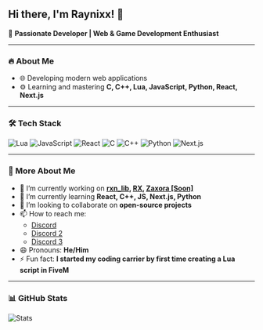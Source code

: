 ## Hi there, I'm Raynixx! 👋

🚀 **Passionate Developer | Web & Game Development Enthusiast**

---

### 🔥 About Me
- 🌐 Developing modern web applications
- ⚙️ Learning and mastering **C, C++, Lua, JavaScript, Python, React, Next.js**

---

### 🛠️ Tech Stack
![Lua](https://img.shields.io/badge/Lua-%232C2D72.svg?style=for-the-badge&logo=lua&logoColor=white)
![JavaScript](https://img.shields.io/badge/JavaScript-F7DF1E?style=for-the-badge&logo=javascript&logoColor=black)
![React](https://img.shields.io/badge/React-%2320232a.svg?style=for-the-badge&logo=react&logoColor=%2361DAFB)
![C](https://img.shields.io/badge/C-%2300599C.svg?style=for-the-badge&logo=c&logoColor=white)
![C++](https://img.shields.io/badge/C++-%2300599C.svg?style=for-the-badge&logo=c%2B%2B&logoColor=white)
![Python](https://img.shields.io/badge/Python-3776AB?style=for-the-badge&logo=python&logoColor=white)
![Next.js](https://img.shields.io/badge/Next.js-000000?style=for-the-badge&logo=nextdotjs&logoColor=white)

---

### 🤝 More About Me
- 🔭 I’m currently working on **[rxn_lib](https://github.com/x4raynixx/rxn_lib), [RX](https://github.com/x4raynixx/RX-Programming-Language), [Zaxora [Soon]](https://genius-penguin.static.domains/soon)**
- 🌱 I’m currently learning **React, C++, JS, Next.js, Python**
- 👯 I’m looking to collaborate on **open-source projects**
- 📫 How to reach me:
    -  [Discord](https://discord.gg/mXxsvFqq9c)
    -  [Discord 2](https://discord.gg/rxn)
    -  [Discord 3](https://discord.gg/raxbrowser)
- 😄 Pronouns: **He/Him**
- ⚡ Fun fact: **I started my coding carrier by first time creating a Lua script in FiveM**

---

### 📊 GitHub Stats
![Stats](https://github-readme-stats.vercel.app/api?username=x4raynixx&show_icons=true&theme=tokyonight)
